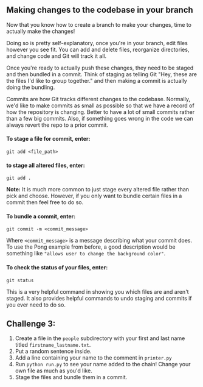 ## Making changes to the codebase in your branch

Now that you know how to create a branch to make your changes, time to actually make the changes!

Doing so is pretty self-explanatory, once you're in your branch, edit files however you see fit. You can add and delete files, reorganize directories, and change code and Git will track it all. 

Once you're ready to actually push these changes, they need to be staged and then bundled in a commit. Think of staging as telling Git "Hey, these are the files I'd like to group together." and then making a commit is actually doing the bundling.

Commits are how Git tracks different changes to the codebase. Normally, we'd like to make commits as small as possible so that we have a record of how the repository is changing. Better to have a lot of small commits rather than a few big commits. Also, if something goes wrong in the code we can always revert the repo to a prior commit. 

#### To stage a file for commit, enter: 
```
git add <file_path>
```
#### to stage all altered files, enter:
```
git add .
```
**Note:** It is much more common to just stage every altered file rather than pick and choose. However, if you only want to bundle certain files in a commit then feel free to do so.

#### To bundle a commit, enter:
```
git commit -m <commit_message>
```
Where `<commit_message>` is a message describing what your commit does. To use the Pong example from before, a good description would be something like `"allows user to change the background color"`.

#### To check the status of your files, enter:
```
git status
```
This is a very helpful command in showing you which files are and aren't staged. It also provides helpful commands to undo staging and commits if you ever need to do so.

## Challenge 3:

1. Create a file in the `people` subdirectory with your first and last name titled `firstname_lastname.txt`. 
2. Put a random sentence inside. 
3. Add a line containing your name to the comment in `printer.py`
4. Run `python run.py` to see your name added to the chain! Change your own file as much as you'd like.
5. Stage the files and bundle them in a commit.